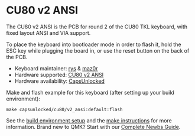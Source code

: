 # CU80 v2 ANSI

The CU80 v2 ANSI is the PCB for round 2 of the CU80 TKL keyboard, with fixed layout ANSI and VIA support.

To place the keyboard into bootloader mode in order to flash it, hold the ESC key while plugging the board in, or use the reset button on the back of the PCB.

* Keyboard maintainer: [rys](https://github.com/rys) & [maz0r](https://github.com/maz0r)
* Hardware supported: [CU80 v2 ANSI](https://imgur.com/gOWpJqe)
* Hardware availability: [CapsUnlocked](https://caps-unlocked.com/cu80-round-2/)

Make and flash example for this keyboard (after setting up your build environment):

    make capsunlocked/cu80/v2_ansi:default:flash
    
See the [build environment setup](https://docs.qmk.fm/#/getting_started_build_tools) and the [make instructions](https://docs.qmk.fm/#/getting_started_make_guide) for more information. Brand new to QMK? Start with our [Complete Newbs Guide](https://docs.qmk.fm/#/newbs).
